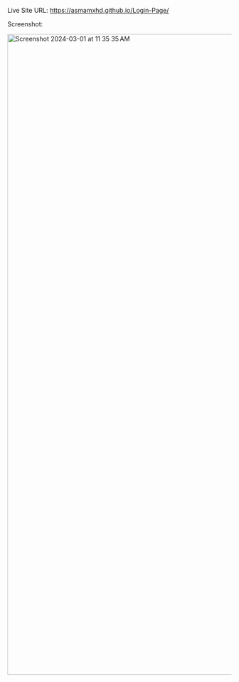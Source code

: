 Live Site URL: https://asmamxhd.github.io/Login-Page/

Screenshot:

<img width="1437" alt="Screenshot 2024-03-01 at 11 35 35 AM" src="https://github.com/AsmaMxhd/Login-Page/assets/154555947/d9aff89c-219a-4215-a990-c32a2ad57f28">
